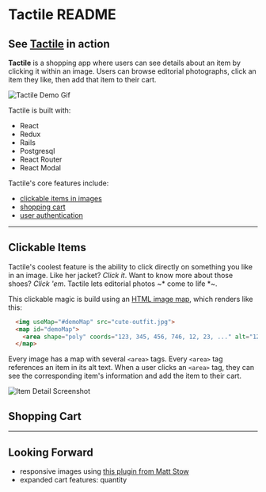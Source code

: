 # Tactile README


## See [Tactile](http://ashvalejohn-full-stack.herokuapp.com/#/) in action
__Tactile__ is a shopping app where users can see details about an item by clicking it within an image. Users can browse editorial photographs, click an item they like, then add that item to their cart. 

![Tactile Demo Gif](http://res.cloudinary.com/ashvalejohn/image/upload/v1512164119/readme_ghsm5g.gif)

Tactile is built with:
- React
- Redux
- Rails
- Postgresql
- React Router
- React Modal

Tactile's core features include:
- [clickable items in images](#clickable)
- [shopping cart](#shopping)
- [user authentication](#user)

___
## Clickable Items
Tactile's coolest feature is the ability to click directly on something you like in an image. Like her jacket? *Click it*. Want to know more about those shoes? *Click 'em*. Tactile lets editorial photos ~* come to life *~.

This clickable magic is build using an [HTML image map](https://developer.mozilla.org/en-US/docs/Web/HTML/Element/map), which renders like this:
```html
  <img useMap="#demoMap" src="cute-outfit.jpg">
  <map id="demoMap">
    <area shape="poly" coords="123, 345, 456, 746, 12, 23, ..." alt="12">
  </map>
```
Every image has a map with several `<area>` tags. Every `<area>` tag references an item in its alt text. When a user clicks an `<area>` tag, they can see the corresponding item's information and add the item to their cart.

![Item Detail Screenshot](http://res.cloudinary.com/ashvalejohn/image/upload/v1512167147/Screen_Shot_2017-12-01_at_2.24.54_PM_sgji6t.png)

## Shopping Cart



___

## Looking Forward
- responsive images using [this plugin from Matt Stow](https://github.com/stowball/jQuery-rwdImageMaps)
- expanded cart features: quantity